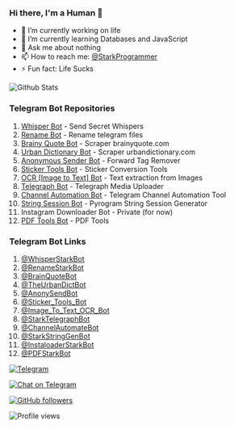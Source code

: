 ### Hi there, I'm a Human 👋

- 🔭 I’m currently working on life
- 🌱 I’m currently learning Databases and JavaScript
- 💬 Ask me about nothing
- 📫 How to reach me: [@StarkProgrammer](https://t.me/StarkProgrammer)
- ⚡ Fun fact: Life Sucks

![Github Stats](https://github-readme-stats.vercel.app/api?username=StarkBotsIndustries&show_icons=true&title_color=fff&icon_color=79ff97&text_color=9f9f9f&bg_color=151515)


### Telegram Bot Repositories

1) [Whisper Bot](https://github.com/StarkBotsIndustries/WhisperBot) - Send Secret Whispers
2) [Rename Bot](https://github.com/StarkBotsIndustries/RenameTelegramBot) - Rename telegram files
3) [Brainy Quote Bot](https://github.com/StarkBotsIndustries/BrainyQuoteBot) - Scraper brainyquote.com
4) [Urban Dictionary Bot](https://github.com/StarkBotsIndustries/UrbanDictionaryBot) - Scraper urbandictionary.com
5) [Anonymous Sender Bot](https://github.com/StarkBotsIndustries/AnonymousSenderBot) - Forward Tag Remover
6) [Sticker Tools Bot](https://github.com/StarkBotsIndustries/StickerToolsBot) - Sticker Conversion Tools
7) [OCR [Image to Text] Bot](https://github.com/StarkBotsIndustries/OCRBot) - Text extraction from Images
8) [Telegraph Bot](https://github.com/StarkBotsIndustries/TelegraphBot) - Telegraph Media Uploader
9) [Channel Automation Bot](https://github.com/StarkBotsIndustries/ChannelBot) - Telegram Channel Automation Tool
10) [String Session Bot](https://github.com/StarkBotsIndustries/StringSessionBot) - Pyrogram String Session Generator
11) Instagram Downloader Bot - Private (for now)
12) [PDF Tools Bot](https://github.com/StarkBotsIndustries/PDFBot) - PDF Tools


### Telegram Bot Links

1) [@WhisperStarkBot](https://t.me/WhisperStarkBot)
2) [@RenameStarkBot](https://t.me/RenameStarkBot)
3) [@BrainQuoteBot](https://t.me/BrainQuoteBot)
4) [@TheUrbanDictBot](https://t.me/TheUrbanDictBot)
5) [@AnonySendBot](https://t.me/AnonySendBot)
6) [@Sticker_Tools_Bot](https://t.me/Sticker_Tools_Bot)
7) [@Image_To_Text_OCR_Bot](https://t.me/Image_To_Text_OCR_Bot)
8) [@StarkTelegraphBot](https://t.me/StarkTelegraphBot)
9) [@ChannelAutomateBot](https://t.me/ChannelAutomateBot)
10) [@StarkStringGenBot](https://t.me/StarkStringGenBot)
11) [@InstaloaderStarkBot](https://t.me/InstaloaderStarkBot)
12) [@PDFStarkBot](https://t.me/PDFStarkBot)


[![Telegram](https://img.shields.io/badge/telegram-1b77FF.svg?style=for-the-badge&logo=telegram)](https://t.me/StarkBots)

[![Chat on Telegram](https://img.shields.io/badge/Chat%20on-Telegram-brightgreen.svg)](https://t.me/StarkBotsChat)

[![GitHub followers](https://img.shields.io/github/followers/StarkBotsIndustries.svg?style=social&label=Follow&maxAge=2592000)](https://github.com/StarkBotsIndustries?tab=followers)

![Profile views](https://gpvc.arturio.dev/StarkBotsIndustries)

